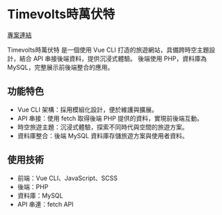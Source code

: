 # Timevolts時萬伏特 
[專案連結](https://tibamef2e.com/cgd103/g3/Home)

Timevolts時萬伏特 是一個使用 Vue CLI 打造的旅遊網站，具備跨時空主題設計，結合 API 串接後端資料，提供沉浸式體驗。
後端使用 PHP，資料庫為 MySQL，完整展示前後端整合的應用。

## 功能特色  
- Vue CLI 架構：採用模組化設計，便於維護與擴展。
- API 串接：使用 fetch 取得後端 PHP 提供的資料，實現前後端互動。
- 時空旅遊主題：沉浸式體驗，探索不同時代與空間的旅遊方案。
- 資料庫整合：後端 MySQL 資料庫存儲旅遊方案與使用者資料。

## 使用技術  
- 前端：Vue CLI、JavaScript、SCSS
- 後端：PHP
- 資料庫：MySQL
- API 串連：fetch API
